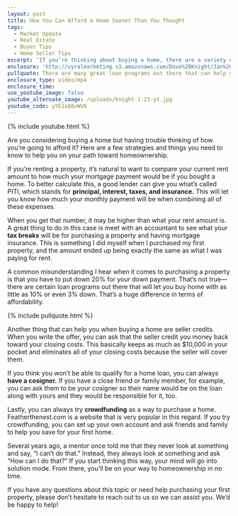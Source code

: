 ```yaml
---
layout: post
title: How You Can Afford a Home Sooner Than You Thought
tags:
  - Market Update
  - Real Estate
  - Buyer Tips
  - Home Seller Tips
excerpt: 'If you’re thinking about buying a home, there are a variety of strategies and assistance programs you can use that I want to talk about today.'
enclosure: 'http://vyralmarketing.s3.amazonaws.com/Dave%20Knight/Jan%201%20%282%29.mp4'
pullquote: There are many great loan programs out there that can help you afford a home.
enclosure_type: video/mp4
enclosure_time:
use_youtube_image: false
youtube_alternate_image: /uploads/knight-1-23-yt.jpg
youtube_code: yYE1a88vWVA
---
```



{% include youtube.html %}

Are you considering buying a home but having trouble thinking of how you’re going to afford it? Here are a few strategies and things you need to know to help you on your path toward homeownership.&nbsp;

If you’re renting a property, it’s natural to want to compare your current rent amount to how much your mortgage payment would be if you bought a home. To better calculate this, a good lender can give you what’s called PITI, which stands for **principal, interest, taxes, and insurance.** This will let you know how much your monthly payment will be when combining all of these expenses.&nbsp;

When you get that number, it may be higher than what your rent amount is. A great thing to do in this case is meet with an accountant to see what your **tax breaks** will be for purchasing a property and having mortgage insurance. This is something I did myself when I purchased my first property, and the amount ended up being exactly the same as what I was paying for rent.&nbsp;

A common misunderstanding I hear when it comes to purchasing a property is that you have to put down 20% for your down payment. That’s not true—there are certain loan programs out there that will let you buy home with as little as 10% or even 3% down. That’s a huge difference in terms of affordability.

{% include pullquote.html %}

Another thing that can help you when buying a home are seller credits. When you write the offer, you can ask that the seller credit you money back toward your closing costs. This basically keeps as much as $10,000 in your pocket and eliminates all of your closing costs because the seller will cover them.&nbsp;

If you think you won’t be able to qualify for a home loan, you can always **have a cosigner.** If you have a close friend or family member, for example, you can ask them to be your cosigner so their name would be on the loan along with yours and they would be responsible for it, too.&nbsp;

Lastly, you can always try **crowdfunding** as a way to purchase a home. Featherthenest.com is a website that is very popular in this regard. If you try crowdfunding, you can set up your own account and ask friends and family to help you save for your first home.&nbsp;

Several years ago, a mentor once told me that they never look at something and say, “I can’t do that.” Instead, they always look at something and ask “How can I do that?” If you start thinking this way, your mind will go into solution mode. From there, you’ll be on your way to homeownership in no time.&nbsp;

If you have any questions about this topic or need help purchasing your first property, please don’t hesitate to reach out to us so we can assist you. We’d be happy to help!&nbsp;
<br>&nbsp;